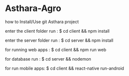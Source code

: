 # Asthara-Agro


how to Install/Use git Asthara project

enter the client folder run : 
$ cd client && npm install

enter the server folder run :
$ cd server && npm install



for running web apps :
$ cd client && npm run web

for database run :
$ cd server && nodemon

for run mobile apps: 
$ cd client && react-native run-android
